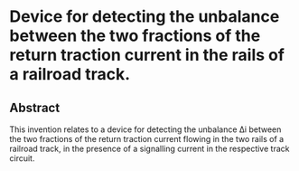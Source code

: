 # Device for detecting the unbalance between the two fractions of the return traction current in the rails of a railroad track.

## Abstract
This invention relates to a device for detecting the unbalance Δi between the two fractions of the return traction current flowing in the two rails of a railroad track, in the presence of a signalling current in the respective track circuit.